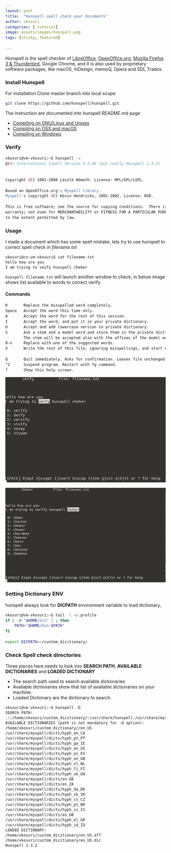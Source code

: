 ```yaml
---
layout: post
title:  "Hunspell spell check your documents"
author: vkosuri
categories: [ tutorial]
image: assets/images/hunspell.png
tags: [sticky, featured]

---
```


Hunspell is the spell checker of [LibreOffice](http://www.libreoffice.org/), [OpenOffice.org](http://www.openoffice.org/), [Mozilla Firefox 3 & Thunderbird](http://www.mozilla.com/en-US), Google Chrome, and it is also used by proprietary software packages, like macOS, InDesign, memoQ, Opera and SDL Trados.

### Install Hunspell

For installation Clone master branch into local scope

```Bash
git clone https://github.com/hunspell/hunspell.git
```

The instruction are documented into hunspell README.md page

* [Compiling on GNU/Linux and Unixes](https://github.com/hunspell/hunspell#compiling-on-gnulinux-and-unixes)
* [Compiling on OSX and macOS](https://github.com/hunspell/hunspell#compiling-on-osx-and-macos)
* [Compiling on Windows](https://github.com/hunspell/hunspell#compiling-on-windows)

### Verify

```Bash
vkosuri@vm-vkosuri:~$ hunspell -v
@(#) International Ispell Version 3.2.06 (but really Hunspell 1.3.2)


Copyright (C) 2002-2008 László Németh. License: MPL/GPL/LGPL.

Based on OpenOffice.org's Myspell library.
Myspell's copyright (C) Kevin Hendricks, 2001-2002, License: BSD.

This is free software; see the source for copying conditions.  There is NO
warranty; not even for MERCHANTABILITY or FITNESS FOR A PARTICULAR PURPOSE,
to the extent permitted by law.

```

### Usage

I made a document which has some spell mistake, lets try to use hunspell to correct spell check in *filename.txt*

``` Bas
vkosuri@cn-vm-vkosuri$ cat filename.txt 
hello how are you
I am trying to veify hunspell cheker
```

``hunspell filename.txt`` will launch another window to check, in below image shows list available to words to correct verify.

#### Commands

```Bash
R       Replace the misspelled word completely.
Space   Accept the word this time only.
A       Accept the word for the rest of this session.
I       Accept the word, and put it in your private dictionary.
U       Accept and add lowercase version to private dictionary.
S       Ask a stem and a model word and store them in the private dictionary.
        The stem will be accepted also with the affixes of the model word.
0-n     Replace with one of the suggested words.
X       Write the rest of this file, ignoring misspellings, and start next file.

Q       Quit immediately. Asks for confirmation. Leaves file unchanged.
^Z      Suspend program. Restart with fg command.
?       Show this help screen.
```



![spell](../assets/images/hunspell_spellchek.png)

![spell](../assets/images/hunspell_spellchek-1.png)

### Setting Dictionary ENV 

hunspell always look for **DICPATH** environment variable to load dictionary, 

```Bash
vkosuri@vm-vkosuri:~$ tail -l ~/.profile 
if [ -d "$HOME/bin" ] ; then
    PATH="$HOME/bin:$PATH"
fi

export DICPATH=~/custom_dicitionary/

```



### Check Spell check directories

Three pieces here needs to look into **SEARCH PATH**,  **AVAILABLE DICTIONARIES** and **LOADED DICTIONARY**

* The search path used to search available dictionaries
* Available dictionaries show that list of available dictionaries on your machine.
* Loaded Dictionary are the dictionary to search.

```Code
vksouri@vm-vkosuri:~$ hunspell -D
SEARCH PATH:
.::/home/vkosuri/custom_dicitionary/:/usr/share/hunspell:/usr/share/myspell:/usr/share/myspell/dicts:/Library/Spelling:/home/developer/.openoffice.org/3/user/wordbook:.openoffice.org2/user/wordbook:.openoffice.org2.0/user/wordbook:Library/Spelling:/opt/openoffice.org/basis3.0/share/dict/ooo:/usr/lib/openoffice.org/basis3.0/share/dict/ooo:/opt/openoffice.org2.4/share/dict/ooo:/usr/lib/openoffice.org2.4/share/dict/ooo:/opt/openoffice.org2.3/share/dict/ooo:/usr/lib/openoffice.org2.3/share/dict/ooo:/opt/openoffice.org2.2/share/dict/ooo:/usr/lib/openoffice.org2.2/share/dict/ooo:/opt/openoffice.org2.1/share/dict/ooo:/usr/lib/openoffice.org2.1/share/dict/ooo:/opt/openoffice.org2.0/share/dict/ooo:/usr/lib/openoffice.org2.0/share/dict/ooo
AVAILABLE DICTIONARIES (path is not mandatory for -d option):
/home/vkosuri/custom_dictionary//en_US
/usr/share/myspell/dicts/hyph_en_CA
/usr/share/myspell/dicts/hyph_pt_PT
/usr/share/myspell/dicts/hyph_ga_IE
/usr/share/myspell/dicts/hyph_en_US
/usr/share/myspell/dicts/hyph_es_ES
/usr/share/myspell/dicts/hyph_en_GB
/usr/share/myspell/dicts/hyph_nl_NL
/usr/share/myspell/dicts/hyph_fi_FI
/usr/share/myspell/dicts/hyph_uk_UA
/usr/share/myspell/dicts/en-GB
/usr/share/myspell/dicts/en_ZA
/usr/share/myspell/dicts/hyph_da_DK
/usr/share/myspell/dicts/hyph_sk_SK
/usr/share/myspell/dicts/hyph_cs_CZ
/usr/share/myspell/dicts/hyph_pt_BR
/usr/share/myspell/dicts/hyph_is_IS
/usr/share/myspell/dicts/en_GB
/usr/share/myspell/dicts/hyph_el_GR
/usr/share/myspell/dicts/hyph_id_ID
LOADED DICTIONARY:
/home/vkosuri/custom_dicitionary/en_US.aff
/home/vkosuri/custom_dicitionary/en_US.dic
Hunspell 1.3.2


```

